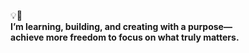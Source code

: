 💡🚀  
**I’m learning, building, and creating with a purpose—  
achieve more freedom to focus on what truly matters.**


